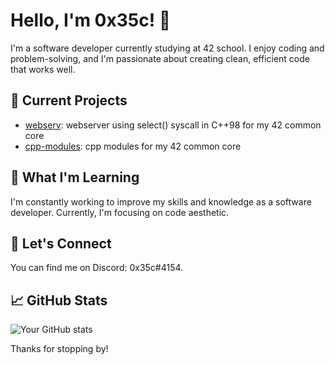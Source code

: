 # Hello, I'm 0x35c! 👋

I'm a software developer currently studying at 42 school. I enjoy coding and problem-solving, and I'm passionate about creating clean, efficient code that works well. 

## 🔭 Current Projects

- [webserv](https://github.com/0x35c/webserv-42/): webserver using select() syscall in C++98 for my 42 common core
- [cpp-modules](https://github.com/0x35c/cpp-42): cpp modules for my 42 common core

## 🌱 What I'm Learning

I'm constantly working to improve my skills and knowledge as a software developer. Currently, I'm focusing on code aesthetic.

## 💬 Let's Connect

You can find me on Discord: 0x35c#4154.

## 📈 GitHub Stats

![Your GitHub stats](https://github-readme-stats.vercel.app/api?username=0x35c&show_icons=true&theme=radical)

Thanks for stopping by!

